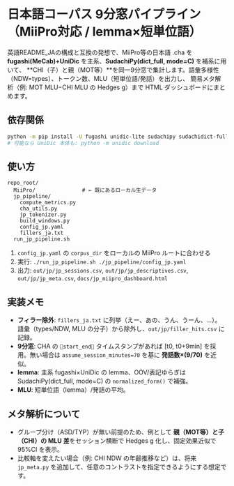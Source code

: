 # 日本語コーパス 9分窓パイプライン（MiiPro対応 / lemma×短単位語）

英語README_JAの構成と互換の発想で、MiiPro等の日本語 .cha を **fugashi(MeCab)+UniDic** を主系、**SudachiPy(dict_full, mode=C)** を補系に用いて、
**CHI（子）と親（MOT等）**を同一9分窓で集計します。語彙多様性（NDW=types）、トークン数、MLU（短単位語/発話）を出力し、
簡易メタ解析（例: MOT MLU−CHI MLU の Hedges g）まで HTML ダッシュボードにまとめます。

## 依存関係
```bash
python -m pip install -U fugashi unidic-lite sudachipy sudachidict-full pandas numpy pyyaml
# 可能なら UniDic 本体も: python -m unidic download
```

## 使い方
```
repo_root/
  MiiPro/               # ← 既にあるローカル生データ
  jp_pipeline/
    compute_metrics.py
    cha_utils.py
    jp_tokenizer.py
    build_windows.py
    config_jp.yaml
    fillers_ja.txt
  run_jp_pipeline.sh
```

1. `config_jp.yaml` の `corpus_dir` をローカルの MiiPro ルートに合わせる
2. 実行: `./run_jp_pipeline.sh ./jp_pipeline/config_jp.yaml`
3. 出力: `out/jp/jp_sessions.csv`, `out/jp/jp_descriptives.csv`, `out/jp/jp_meta.csv`, `docs/jp_miipro_dashboard.html`

## 実装メモ
- **フィラー除外**: `fillers_ja.txt` に列挙（えー、あの、うん、うーん、…）。語彙（types/NDW, MLU の分子）から除外し、`out/jp/filler_hits.csv` に記録。
- **9分窓**: CHA の `start_end` タイムスタンプがあれば [t0, t0+9min] を採用。無い場合は `assume_session_minutes=70` を基に **発話数×(9/70)** を近似。
- **lemma**: 主系 fugashi×UniDic の lemma、OOV/表記ゆらぎは SudachiPy(dict_full, mode=C) の `normalized_form()` で補強。
- **MLU**: 短単位語（lemma）/発話の平均。

## メタ解析について
- グループ分け（ASD/TYP）が無い前提のため、例として **親（MOT等）と子（CHI）の MLU 差**をセッション横断で Hedges g 化し、固定効果近似で 95%CI を表示。
- 比較軸を変えたい場合（例: CHI NDW の年齢推移など）は、将来 `jp_meta.py` を追加して、任意のコントラストを指定できるようにする想定です。
